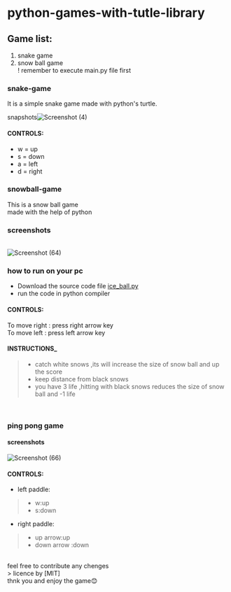 # python-games-with-tutle-library
## Game list:
1. snake game
2. snow ball game<br>
! remember to execute main.py file first <br>

###  snake-game

It is a simple snake game made with python's turtle.

snapshots![Screenshot (4)](https://user-images.githubusercontent.com/75438216/139255319-530a8872-b9fb-4820-9ee3-246cd44e255e.png)


#### CONTROLS:

- w = up
- s = down
- a = left
- d = right<br>
### snowball-game
This is a snow ball game<br>
made with the help of python<br>

### screenshots
<br>![Screenshot (64)](https://user-images.githubusercontent.com/75438216/150531725-6d3bcc35-88be-439e-8e81-01b561810135.png)

### how to run on your pc
- Download the source code file [ice_ball.py](https://github.com/shubham-0927/snowball-game/blob/main/ice_ball.py)
- run the code in python compiler
#### CONTROLS:
To move right : press right arrow key<br>
To move left : press left arrow key <br>
#### INSTRUCTIONS_
>- catch white snows ,its will increase the size of snow ball and up the score
>- keep distance from black snows
>- you have 3 life ,hitting with black snows reduces the size of snow ball and -1 life
<br>

### ping pong game
#### screenshots
![Screenshot (66)](https://user-images.githubusercontent.com/75438216/150642628-4d901695-8dfe-445e-92f3-4c58c396bb0f.png)
#### CONTROLS:
- left paddle:                   
>- w:up                           
>- s:down    

- right paddle:                   
>- up arrow:up                           
>- down arrow :down                    
 <br>
feel free to contribute any chenges <br>
> licence by [MIT]<br>
thnk you and enjoy the game😊<br>
